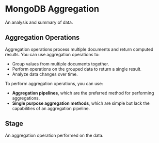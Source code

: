 # MongoDB Aggregation

An analysis and summary of data.

## Aggregation Operations

Aggregation operations process multiple documents and return computed results. You can use aggregation operations to:

-   Group values from multiple documents together.
-   Perform operations on the grouped data to return a single result.
-   Analyze data changes over time.

To perform aggregation operations, you can use:

-   **Aggregation pipelines**, which are the preferred method for performing aggregations.
-   **Single purpose aggregation methods**, which are simple but lack the capabilities of an aggregation pipeline.

## Stage

An aggregation operation performed on the data.
